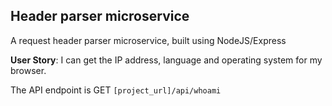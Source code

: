 ## Header parser microservice

A request header parser microservice, built using NodeJS/Express

**User Story**: I can get the IP address, language and operating system for my browser.

The API endpoint is GET `[project_url]/api/whoami`
